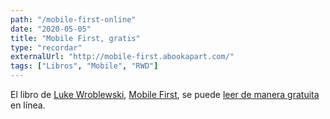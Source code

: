 ```yaml
---
path: "/mobile-first-online"
date: "2020-05-05"
title: "Mobile First, gratis"
type: "recordar"
externalUrl: "http://mobile-first.abookapart.com/"
tags: ["Libros", "Mobile", "RWD"]
---
```


El libro de [Luke Wroblewski](https://www.lukew.com/about/), [Mobile First](http://mobile-first.abookapart.com/), se puede [leer de manera gratuita](http://mobile-first.abookapart.com/) en l&iacute;nea.
